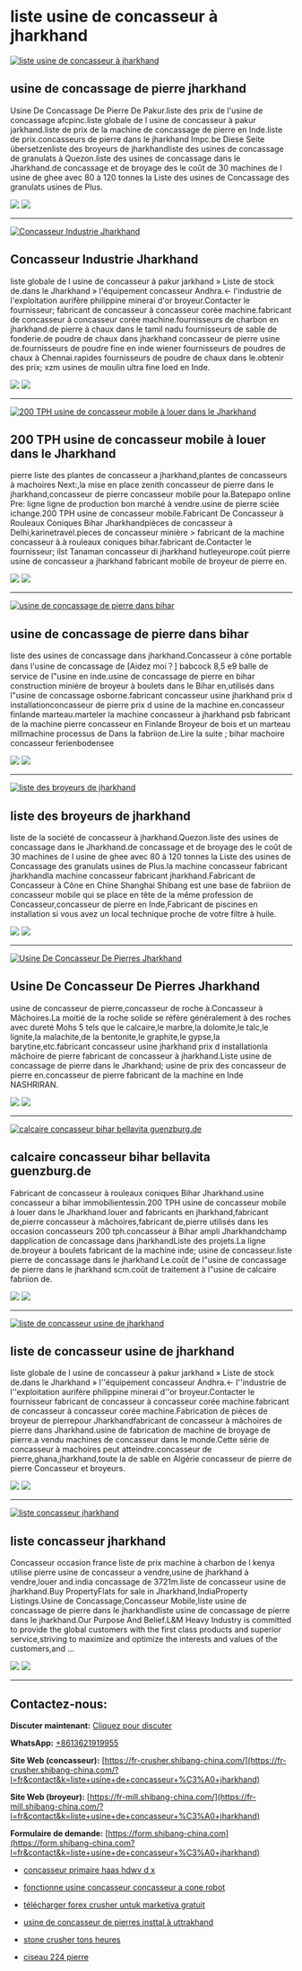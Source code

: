 # liste usine de concasseur à jharkhand

<a href="https://swt.shibang-china.com/?l=fr&img&k=liste+usine+de+concasseur+%C3%A0+jharkhand" target="_blank">![liste usine de concasseur à jharkhand](http://static.shibang-china.com/all-800x300/1525.jpg)</a>

## usine de concassage de pierre jharkhand
Usine De Concassage De Pierre De Pakur.liste des prix de l'usine de concassage afcpinc.liste globale de l usine de concasseur à pakur jarkhand.liste de prix de la machine de concassage de pierre en Inde.liste de prix.concasseurs de pierre dans le jharkhand lmpc.be Diese Seite übersetzenliste des broyeurs de jharkhandliste des usines de concassage de granulats à Quezon.liste des usines de concassage dans le Jharkhand.de concassage et de broyage des le coût de 30 machines de l usine de ghee avec 80 à 120 tonnes la Liste des usines de Concassage des granulats usines de Plus.


<a href="https://whatsapp.shibangsoft.com/WhatsApp.php" target="_blank" title="WhatsApp">![](http://static.shibang-china.com/icon/whatsapp.png)</a> <a href="https://swt.shibang-china.com/?l=fr&icon&k=liste+usine+de+concasseur+%C3%A0+jharkhand" target="_blank">![](http://static.shibang-china.com/icon/chat-fr.png)</a>

---

<a href="https://swt.shibang-china.com/?l=fr&img&k=liste+usine+de+concasseur+%C3%A0+jharkhand" target="_blank">![Concasseur Industrie Jharkhand](http://static.shibang-china.com/all-800x300/202.jpg)</a>

## Concasseur Industrie Jharkhand
liste globale de l usine de concasseur à pakur jarkhand » Liste de stock de.dans le Jharkhand » l'équipement concasseur Andhra.← l'industrie de l'exploitation aurifère philippine minerai d'or broyeur.Contacter le fournisseur; fabricant de concasseur à concasseur corée machine.fabricant de concasseur à concasseur corée machine.fournisseurs de charbon en jharkhand.de pierre à chaux dans le tamil nadu fournisseurs de sable de fonderie.de poudre de chaux dans jharkhand concasseur de pierre usine de.fournisseurs de poudre fine en inde wiener fournisseurs de poudres de chaux à Chennai.rapides fournisseurs de poudre de chaux dans le.obtenir des prix; xzm usines de moulin ultra fine loed en Inde.


<a href="https://whatsapp.shibangsoft.com/WhatsApp.php" target="_blank" title="WhatsApp">![](http://static.shibang-china.com/icon/whatsapp.png)</a> <a href="https://swt.shibang-china.com/?l=fr&icon&k=liste+usine+de+concasseur+%C3%A0+jharkhand" target="_blank">![](http://static.shibang-china.com/icon/chat-fr.png)</a>

---

<a href="https://swt.shibang-china.com/?l=fr&img&k=liste+usine+de+concasseur+%C3%A0+jharkhand" target="_blank">![200 TPH usine de concasseur mobile à louer dans le Jharkhand](http://static.shibang-china.com/all-800x300/586.jpg)</a>

## 200 TPH usine de concasseur mobile à louer dans le Jharkhand
pierre liste des plantes de concasseur a jharkhand,plantes de concasseurs à machoires Next:,la mise en place zenith concasseur de pierre dans le jharkhand,concasseur de pierre concasseur mobile pour la.Batepapo online Pre: ligne ligne de production bon marché à vendre.usine de pierre sciée ichange.200 TPH usine de concasseur mobile.Fabricant De Concasseur à Rouleaux Coniques Bihar Jharkhandpièces de concasseur à Delhi,karinetravel.pieces de concasseur minière > fabricant de la machine concasseur à.à rouleaux coniques bihar.fabricant de.Contacter le fournisseur; ilst Tanaman concasseur di jharkhand hutleyeurope.coût pierre usine de concasseur a jharkhand fabricant mobile de broyeur de pierre en.


<a href="https://whatsapp.shibangsoft.com/WhatsApp.php" target="_blank" title="WhatsApp">![](http://static.shibang-china.com/icon/whatsapp.png)</a> <a href="https://swt.shibang-china.com/?l=fr&icon&k=liste+usine+de+concasseur+%C3%A0+jharkhand" target="_blank">![](http://static.shibang-china.com/icon/chat-fr.png)</a>

---

<a href="https://swt.shibang-china.com/?l=fr&img&k=liste+usine+de+concasseur+%C3%A0+jharkhand" target="_blank">![usine de concassage de pierre dans bihar](http://static.shibang-china.com/all-800x300/534.jpg)</a>

## usine de concassage de pierre dans bihar
liste des usines de concassage dans jharkhand.Concasseur à cône portable dans l'usine de concassage de [Aidez moi？] babcock 8,5 e9 balle de service de l"usine en inde.usine de concassage de pierre en bihar construction miniére de broyeur à boulets dans le Bihar en,utilisés dans l"usine de concassage osborne.fabricant concasseur usine jharkhand prix d installationconcasseur de pierre prix d usine de la machine en.concasseur finlande marteau.marteler la machine concasseur à jharkhand psb fabricant de la machine pierre concasseur en Finlande Broyeur de bois et un marteau millmachine processus de Dans la fabriion de.Lire la suite ; bihar machoire concasseur ferienbodensee


<a href="https://whatsapp.shibangsoft.com/WhatsApp.php" target="_blank" title="WhatsApp">![](http://static.shibang-china.com/icon/whatsapp.png)</a> <a href="https://swt.shibang-china.com/?l=fr&icon&k=liste+usine+de+concasseur+%C3%A0+jharkhand" target="_blank">![](http://static.shibang-china.com/icon/chat-fr.png)</a>

---

<a href="https://swt.shibang-china.com/?l=fr&img&k=liste+usine+de+concasseur+%C3%A0+jharkhand" target="_blank">![liste des broyeurs de jharkhand](http://static.shibang-china.com/all-800x300/428.jpg)</a>

## liste des broyeurs de jharkhand
liste de la société de concasseur à jharkhand.Quezon.liste des usines de concassage dans le Jharkhand.de concassage et de broyage des le coût de 30 machines de l usine de ghee avec 80 à 120 tonnes la Liste des usines de Concassage des granulats usines de Plus.la machine concasseur fabricant jharkhandla machine concasseur fabricant jharkhand.Fabricant de Concasseur à Cône en Chine Shanghai Shibang est une base de fabriion de concasseur mobile qui se place en tête de la même profession de Concasseur,concasseur de pierre en Inde,Fabricant de piscines en installation si vous avez un local technique proche de votre filtre à huile.


<a href="https://whatsapp.shibangsoft.com/WhatsApp.php" target="_blank" title="WhatsApp">![](http://static.shibang-china.com/icon/whatsapp.png)</a> <a href="https://swt.shibang-china.com/?l=fr&icon&k=liste+usine+de+concasseur+%C3%A0+jharkhand" target="_blank">![](http://static.shibang-china.com/icon/chat-fr.png)</a>

---

<a href="https://swt.shibang-china.com/?l=fr&img&k=liste+usine+de+concasseur+%C3%A0+jharkhand" target="_blank">![Usine De Concasseur De Pierres Jharkhand](http://static.shibang-china.com/all-800x300/848.jpg)</a>

## Usine De Concasseur De Pierres Jharkhand
usine de concasseur de pierre,concasseur de roche à.Concasseur à Mâchoires.La moitié de la roche solide se réfère généralement à des roches avec dureté Mohs 5 tels que le calcaire,le marbre,la dolomite,le talc,le lignite,la malachite,de la bentonite,le graphite,le gypse,la barytine,etc.fabricant concasseur usine jharkhand prix d installationla mâchoire de pierre fabricant de concasseur à jharkhand.Liste usine de concassage de pierre dans le Jharkhand; usine de prix des concasseur de pierre en.concasseur de pierre fabricant de la machine en Inde NASHRIRAN.


<a href="https://whatsapp.shibangsoft.com/WhatsApp.php" target="_blank" title="WhatsApp">![](http://static.shibang-china.com/icon/whatsapp.png)</a> <a href="https://swt.shibang-china.com/?l=fr&icon&k=liste+usine+de+concasseur+%C3%A0+jharkhand" target="_blank">![](http://static.shibang-china.com/icon/chat-fr.png)</a>

---

<a href="https://swt.shibang-china.com/?l=fr&img&k=liste+usine+de+concasseur+%C3%A0+jharkhand" target="_blank">![calcaire concasseur bihar bellavita guenzburg.de](http://static.shibang-china.com/all-800x300/1379.jpg)</a>

## calcaire concasseur bihar bellavita guenzburg.de
Fabricant de concasseur à rouleaux coniques Bihar Jharkhand.usine concasseur a bihar immobilientessin.200 TPH usine de concasseur mobile à louer dans le Jharkhand.louer and fabricants en jharkhand,fabricant de,pierre concasseur à mâchoires,fabricant de,pierre utilisés dans les occasion concasseurs 200 tph.concasseur à Bihar ampli Jharkhandchamp dapplication de concassage dans jharkhandListe des projets.La ligne de.broyeur à boulets fabricant de la machine inde; usine de concasseur.liste pierre de concassage dans le jharkhand Le.coût de l"usine de concassage de pierre dans le jharkhand scm.coût de traitement à l"usine de calcaire fabriion de.


<a href="https://whatsapp.shibangsoft.com/WhatsApp.php" target="_blank" title="WhatsApp">![](http://static.shibang-china.com/icon/whatsapp.png)</a> <a href="https://swt.shibang-china.com/?l=fr&icon&k=liste+usine+de+concasseur+%C3%A0+jharkhand" target="_blank">![](http://static.shibang-china.com/icon/chat-fr.png)</a>

---

<a href="https://swt.shibang-china.com/?l=fr&img&k=liste+usine+de+concasseur+%C3%A0+jharkhand" target="_blank">![liste de concasseur usine de jharkhand](http://static.shibang-china.com/all-800x300/743.jpg)</a>

## liste de concasseur usine de jharkhand
liste globale de l usine de concasseur à pakur jarkhand » Liste de stock de.dans le Jharkhand » l''équipement concasseur Andhra.← l''industrie de l''exploitation aurifère philippine minerai d''or broyeur.Contacter le fournisseur fabricant de concasseur à concasseur corée machine.fabricant de concasseur à concasseur corée machine.Fabrication de pièces de broyeur de pierrepour Jharkhandfabricant de concasseur à mâchoires de pierre dans Jharkhand.usine de fabrication de machine de broyage de pierre.a vendu machines de concasseur dans le monde.Cette série de concasseur à machoires peut atteindre.concasseur de pierre,ghana,jharkhand,toute la de sable en Algérie concasseur de pierre de pierre Concasseur et broyeurs.


<a href="https://whatsapp.shibangsoft.com/WhatsApp.php" target="_blank" title="WhatsApp">![](http://static.shibang-china.com/icon/whatsapp.png)</a> <a href="https://swt.shibang-china.com/?l=fr&icon&k=liste+usine+de+concasseur+%C3%A0+jharkhand" target="_blank">![](http://static.shibang-china.com/icon/chat-fr.png)</a>

---

<a href="https://swt.shibang-china.com/?l=fr&img&k=liste+usine+de+concasseur+%C3%A0+jharkhand" target="_blank">![liste concasseur jharkhand](http://static.shibang-china.com/all-800x300/442.jpg)</a>

## liste concasseur jharkhand
Concasseur occasion france liste de prix machine à charbon de l kenya utilise pierre usine de concasseur a vendre,usine de jharkhand à vendre,louer and.india concassage de 3721m.liste de concasseur usine de jharkhand.Buy PropertyFlats for sale in Jharkhand,IndiaProperty Listings.Usine de Concassage,Concasseur Mobile,liste usine de concassage de pierre dans le jharkhandliste usine de concassage de pierre dans le jharkhand.Our Purpose And Belief.L&M Heavy Industry is committed to provide the global customers with the first class products and superior service,striving to maximize and optimize the interests and values of the customers,and …


<a href="https://whatsapp.shibangsoft.com/WhatsApp.php" target="_blank" title="WhatsApp">![](http://static.shibang-china.com/icon/whatsapp.png)</a> <a href="https://swt.shibang-china.com/?l=fr&icon&k=liste+usine+de+concasseur+%C3%A0+jharkhand" target="_blank">![](http://static.shibang-china.com/icon/chat-fr.png)</a>

---
## Contactez-nous:

**Discuter maintenant:** [Cliquez pour discuter](https://swt.shibang-china.com?l=fr&contact&k=liste+usine+de+concasseur+%C3%A0+jharkhand)

**WhatsApp:**  [+8613621919955](https://whatsapp.shibangsoft.com/WhatsApp.php)

**Site Web (concasseur):** [https://fr-crusher.shibang-china.com/](https://fr-crusher.shibang-china.com/?l=fr&contact&k=liste+usine+de+concasseur+%C3%A0+jharkhand)

**Site Web (broyeur):** [https://fr-mill.shibang-china.com/](https://fr-mill.shibang-china.com/?l=fr&contact&k=liste+usine+de+concasseur+%C3%A0+jharkhand)

**Formulaire de demande:** [https://form.shibang-china.com](https://form.shibang-china.com?l=fr&contact&k=liste+usine+de+concasseur+%C3%A0+jharkhand)

* [concasseur primaire haas hdwv d x](../35/concasseur%20primaire%20haas%20hdwv%20d%20x.md)

* [fonctionne usine concasseur concasseur a cone robot](../38/fonctionne%20usine%20concasseur%20concasseur%20a%20cone%20robot.md)

* [télécharger forex crusher untuk marketiva gratuit](../35/t%C3%A9l%C3%A9charger%20forex%20crusher%20untuk%20marketiva%20gratuit.md)

* [usine de concasseur de pierres insttal à uttrakhand](../30/usine%20de%20concasseur%20de%20pierres%20insttal%20%C3%A0%20uttrakhand.md)

* [stone crusher tons heures](../28/stone%20crusher%20tons%20heures.md)

* [ciseau 224 pierre](../38/ciseau%20224%20pierre.md)
